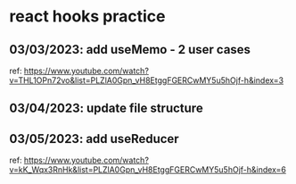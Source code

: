 # react hooks practice
## 03/03/2023: add useMemo - 2 user cases
ref: https://www.youtube.com/watch?v=THL1OPn72vo&list=PLZlA0Gpn_vH8EtggFGERCwMY5u5hOjf-h&index=3

## 03/04/2023: update file structure

## 03/05/2023: add useReducer
ref: https://www.youtube.com/watch?v=kK_Wqx3RnHk&list=PLZlA0Gpn_vH8EtggFGERCwMY5u5hOjf-h&index=6


